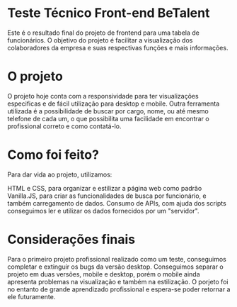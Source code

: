 # Teste Técnico Front-end BeTalent

Este é o resultado final do projeto de frontend para uma tabela de funcionários. 
O objetivo do projeto é facilitar a visualização dos colaboradores da empresa e  suas respectivas funções e mais informações.

# O projeto

O projeto hoje conta com a responsividade para ter visualizações especificas
e de fácil utilização para desktop e mobile.
Outra ferramenta utilizada é a possibilidade de buscar por cargo, nome, ou até mesmo telefone de cada um,
o que possibilita uma facilidade em encontrar o profissional correto e como contatá-lo.

# Como foi feito?

Para dar vida ao projeto, utilizamos:

HTML e CSS, para organizar e estilizar a página web como padrão
Vanilla.JS, para criar as funcionalidades de busca por funcionário, e também carregamento de dados.
Consumo de APIs, com ajuda dos scripts conseguimos ler e utilizar os dados fornecidos por um "servidor".

# Considerações finais

Para o primeiro projeto profissional realizado como um teste, conseguimos completar e extinguir os bugs da versão desktop.
Conseguimos separar o projeto em duas versões, mobile e desktop, porém o mobile ainda apresenta problemas na visualização e 
também na estilização.
O porjeto foi no entanto de grande aprendizado profissional e espera-se poder retornar a ele futuramente.
